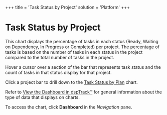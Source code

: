 +++
title = 'Task Status by Project'
solution = 'Platform'
+++

# Task Status by Project

This chart displays the percentage of tasks in each status (Ready,
Waiting on Dependency, In Progress or Completed) per project. The
percentage of tasks is based on the number of tasks in each status in
the project compared to the total number of tasks in the project.

Hover a cursor over a section of the bar that represents task status and
the count of tasks in that status display for that project.

Click a project bar to drill down to the [Task Status by
Plan](Task_Status_by_Plan) chart.

Refer to [View the Dashboard in
dspTrack™](../Use_Cases/View_Dashboards_in_dspTrack) for general
information about the type of data that displays on charts.

To access the chart, click **Dashboard** in the *Navigation* pane.
